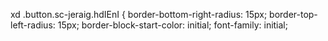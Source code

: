 xd
.button.sc-jeraig.hdIEnI {
    border-bottom-right-radius: 15px;
    border-top-left-radius: 15px;
    border-block-start-color: initial;
    font-family: initial;